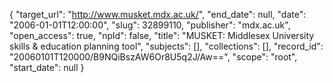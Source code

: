 {
  "target_url": "http://www.musket.mdx.ac.uk/", 
  "end_date": null, 
  "date": "2006-01-01T12:00:00", 
  "slug": 32899110, 
  "publisher": "mdx.ac.uk", 
  "open_access": true, 
  "npld": false, 
  "title": "MUSKET: Middlesex University skills & education planning tool", 
  "subjects": [], 
  "collections": [], 
  "record_id": "20060101T120000/B9NQiBszAW6Or8U5q2J/Aw==", 
  "scope": "root", 
  "start_date": null
}

